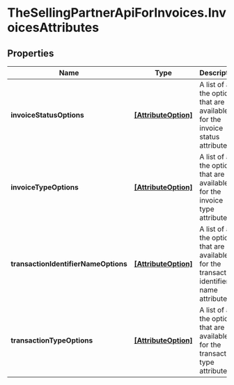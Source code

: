 # TheSellingPartnerApiForInvoices.InvoicesAttributes

## Properties
Name | Type | Description | Notes
------------ | ------------- | ------------- | -------------
**invoiceStatusOptions** | [**[AttributeOption]**](AttributeOption.md) | A list of all the options that are available for the invoice status attribute. | [optional] 
**invoiceTypeOptions** | [**[AttributeOption]**](AttributeOption.md) | A list of all the options that are available for the invoice type attribute. | [optional] 
**transactionIdentifierNameOptions** | [**[AttributeOption]**](AttributeOption.md) | A list of all the options that are available for the transaction identifier name attribute. | [optional] 
**transactionTypeOptions** | [**[AttributeOption]**](AttributeOption.md) | A list of all the options that are available for the transaction type attribute. | [optional] 


